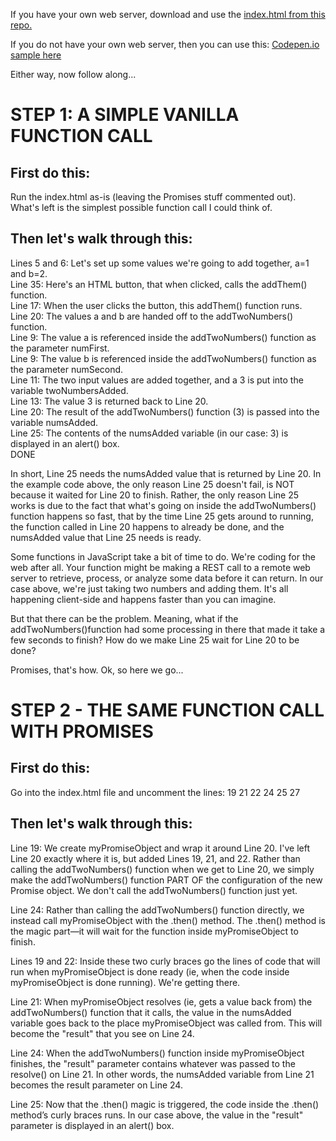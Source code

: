 If you have your own web server, download and use the <a href="https://github.com/JimBarry/promises-how-to/blob/master/index.html"> index.html from this repo.</a><p> 
If you do not have your own web server, then you can use this: <a href="https://codepen.io/JimBarry/pen/jJgNBd"> Codepen.io sample here</a><p>
Either way, now follow along...

# STEP 1: A SIMPLE VANILLA FUNCTION CALL

## First do this:

Run the index.html as-is (leaving the Promises stuff commented out). What's left is the simplest possible function call I could think of. 

## Then let's walk through this:
 
Lines 5 and 6: Let's set up some values we're going to add together, a=1 and b=2.<br>
Line 35: Here's an HTML button, that when clicked, calls the addThem() function.<br>
Line 17: When the user clicks the button, this addThem() function runs.<br>
Line 20: The values a and b are handed off to the addTwoNumbers() function.<br>
Line 9: The value a is referenced inside the addTwoNumbers() function as the parameter numFirst.<br>
Line 9: The value b is referenced inside the addTwoNumbers() function as the parameter numSecond.<br>
Line 11: The two input values are added together, and a 3 is put into the variable twoNumbersAdded.<br>
Line 13: The value 3 is returned back to Line 20.<br>
Line 20: The result of the addTwoNumbers() function (3) is passed into the variable numsAdded.<br>
Line 25: The contents of the numsAdded variable (in our case: 3) is displayed in an alert() box.<br>
DONE<br>
 
In short, Line 25 needs the numsAdded value that is returned by Line 20. In the example code above, the only reason Line 25 doesn't fail, is NOT because it waited for Line 20 to finish. Rather, the only reason Line 25 works is due to the fact that what's going on inside the addTwoNumbers() function happens so fast, that by the time Line 25 gets around to running, the function called in Line 20 happens to already be done, and the numsAdded value that Line 25 needs is ready. 
 
Some functions in JavaScript take a bit of time to do. We're coding for the web after all. Your function might be making a REST call to a remote web server to retrieve, process, or analyze some data before it can return. In our case above, we're just taking two numbers and adding them. It's all happening client-side and happens faster than you can imagine.
 
But that there can be the problem. Meaning, what if the addTwoNumbers()function had some processing in there that made it take a few seconds to finish? How do we make Line 25 wait for Line 20 to be done?
 
Promises, that's how. Ok, so here we go...

 
# STEP 2 - THE SAME FUNCTION CALL WITH PROMISES
 
## First do this:

Go into the index.html file and uncomment the lines: 19 21 22 24 25 27 
 
## Then let's walk through this:
 
Line 19: We create myPromiseObject and wrap it around Line 20. I've left Line 20 exactly where it is, but added Lines 19, 21, and 22. Rather than calling the addTwoNumbers() function when we get to Line 20, we simply make the addTwoNumbers() function PART OF the configuration of the new Promise object. We don't call the addTwoNumbers() function just yet.<br>
 
Line 24: Rather than calling the addTwoNumbers() function directly, we instead call myPromiseObject with the .then() method. The .then() method is the magic part—it will wait for the function inside myPromiseObject to finish.<br>
 
Lines 19 and 22: Inside these two curly braces go the lines of code that will run when myPromiseObject is done ready (ie, when the code inside myPromiseObject is done running). We're getting there.<br>
 
Line 21: When myPromiseObject resolves (ie, gets a value back from) the addTwoNumbers() function that it calls, the value in the numsAdded variable goes back to the place myPromiseObject was called from. This will become the "result" that you see on Line 24.<br>
 
Line 24: When the addTwoNumbers() function inside myPromiseObject finishes, the "result" parameter contains whatever was passed to the resolve() on Line 21.  In other words, the numsAdded variable from Line 21 becomes the result parameter on Line 24.<br>
 
Line 25: Now that the .then() magic is triggered, the code inside the .then() method’s curly braces runs. In our case above, the value in the "result" parameter is displayed in an alert() box. <br>
